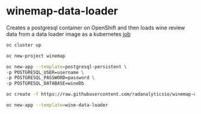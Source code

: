 # winemap-data-loader
Creates a postgresql container on OpenShift and then loads wine review data from a data loader image as a kubernetes [job](http://kubernetesbyexample.com/jobs/)


```sh
oc cluster up

oc new-project winemap

oc new-app --template=postgresql-persistent \
-p POSTGRESQL_USER=username \
-p POSTGRESQL_PASSWORD=password \
-p POSTGRESQL_DATABASE=wineDb
```

```sh
oc create -f https://raw.githubusercontent.com/radanalyticsio/winemap-data-loader/master/wine-data-loader.yaml

oc new-app --template=wine-data-loader
```
